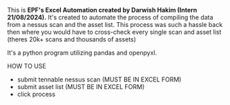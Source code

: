 This is **EPF's Excel Automation created by Darwish Hakim (Intern 21/08/2024).**
It's created to automate the process of compiling the data from a nessus scan and the asset list.
This process was such a hassle back then where you would have to cross-check every single scan and asset list (theres 20k+ scans and thousands of assets)

It's a python program utilizing pandas and openpyxl.

HOW TO USE
- submit tennable nessus scan (MUST BE IN EXCEL FORM)
- submit asset list (MUST BE IN EXCEL FORM)
- click process 

